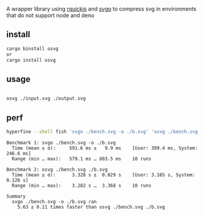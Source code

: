 
A wrapper library using [rquickjs](https://github.com/DelSkayn/rquickjs) and [svgo](https://github.com/svg/svgo) to compress svg in environments that do not support node and deno

## install

```bash
cargo binstall osvg
or
cargo install osvg
```

## usage

```bash

osvg ./input.svg ./output.svg
```

## perf
```bash
hyperfine --shell fish 'svgo ./bench.svg -o ./b.svg' 'osvg ./bench.svg ./b.svg'
```

```
Benchmark 1: svgo ./bench.svg -o ./b.svg
  Time (mean ± σ):     591.6 ms ±   9.9 ms    [User: 399.4 ms, System: 246.6 ms]
  Range (min … max):   579.1 ms … 603.5 ms    10 runs

Benchmark 2: osvg ./bench.svg ./b.svg
  Time (mean ± σ):      3.328 s ±  0.029 s    [User: 3.165 s, System: 0.126 s]
  Range (min … max):    3.282 s …  3.368 s    10 runs

Summary
  svgo ./bench.svg -o ./b.svg ran
    5.63 ± 0.11 times faster than osvg ./bench.svg ./b.svg
```